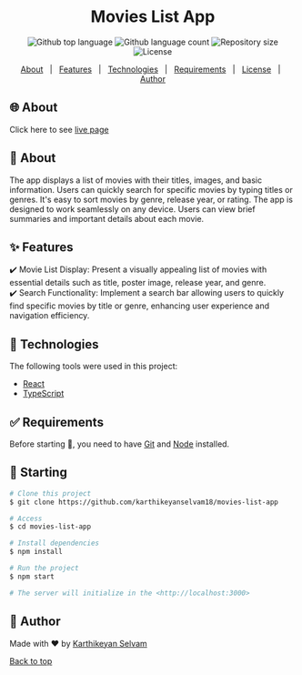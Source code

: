 <h1 align="center" id="top">Movies List App</h1>

<p align="center">
  <img alt="Github top language" src="https://img.shields.io/github/languages/top/karthikeyanselvam18/movies-list-app?color=56BEB8">

  <img alt="Github language count" src="https://img.shields.io/github/languages/count/karthikeyanselvam18/movies-list-app?color=56BEB8">

  <img alt="Repository size" src="https://img.shields.io/github/repo-size/karthikeyanselvam18/movies-list-app?color=56BEB8">

  <img alt="License" src="https://img.shields.io/github/license/karthikeyanselvam18/movies-list-app?color=56BEB8">

  <!-- <img alt="Github issues" src="https://img.shields.io/github/issues/karthikeyanselvam18/movies-list-app?color=56BEB8" /> -->

  <!-- <img alt="Github forks" src="https://img.shields.io/github/forks/karthikeyanselvam18/movies-list-app?color=56BEB8" /> -->

  <!-- <img alt="Github stars" src="https://img.shields.io/github/stars/karthikeyanselvam18/movies-list-app?color=56BEB8" /> -->
</p>

<!-- Status -->

<!-- <h4 align="center"> 
	🚧  Movies List App 🚀 Under construction...  🚧
</h4> 

<hr> -->

<p align="center">
  <a href="#dart-about">About</a> &#xa0; | &#xa0; 
  <a href="#sparkles-features">Features</a> &#xa0; | &#xa0;
  <a href="#rocket-technologies">Technologies</a> &#xa0; | &#xa0;
  <a href="#white_check_mark-requirements">Requirements</a> &#xa0; | &#xa0;
  <a href="#memo-license">License</a> &#xa0; | &#xa0;
  <a href="https://github.com/karthikeyanselvam18" target="_blank">Author</a>
</p>

## 🌐 About ##

Click here to see <a href="https://ks18-popcorn-paradox.netlify.app/" target="_blank">live page</a> 


## :dart: About ##

The app displays a list of movies with their titles, images, and basic information. Users can quickly search for specific movies by typing titles or genres. It's easy to sort movies by genre, release year, or rating. The app is designed to work seamlessly on any device. Users can view brief summaries and important details about each movie. 

## :sparkles: Features ##

:heavy_check_mark: Movie List Display: Present a visually appealing list of movies with essential details such as title, poster image, release year, and genre.\
:heavy_check_mark: Search Functionality: Implement a search bar allowing users to quickly find specific movies by title or genre, enhancing user experience and navigation efficiency.

## :rocket: Technologies ##

The following tools were used in this project:

- [React](https://pt-br.reactjs.org/)
- [TypeScript](https://www.typescriptlang.org/)

## :white_check_mark: Requirements ##

Before starting :checkered_flag:, you need to have [Git](https://git-scm.com) and [Node](https://nodejs.org/en/) installed.

## :checkered_flag: Starting ##

```bash
# Clone this project
$ git clone https://github.com/karthikeyanselvam18/movies-list-app

# Access
$ cd movies-list-app

# Install dependencies
$ npm install

# Run the project
$ npm start

# The server will initialize in the <http://localhost:3000>
```

## :memo: Author ##

Made with :heart: by <a href="https://github.com/karthikeyanselvam18" target="_blank">Karthikeyan Selvam</a>

<a href="#top">Back to top</a>